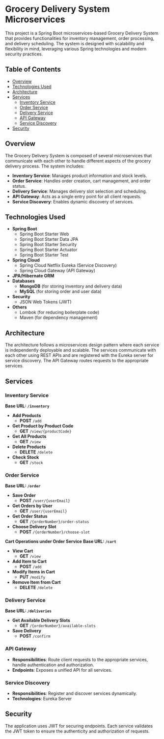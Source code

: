 # Grocery Delivery System Microservices

This project is a Spring Boot microservices-based Grocery Delivery System that provides functionalities for inventory management, order processing, and delivery scheduling. The system is designed with scalability and flexibility in mind, leveraging various Spring technologies and modern security practices.

## Table of Contents
- [Overview](#overview)
- [Technologies Used](#technologies-used)
- [Architecture](#architecture)
- [Services](#services)
  - [Inventory Service](#inventory-service)
  - [Order Service](#order-service)
  - [Delivery Service](#delivery-service)
  - [API Gateway](#api-gateway)
  - [Service Discovery](#service-discovery)
- [Security](#security)


## Overview
The Grocery Delivery System is composed of several microservices that communicate with each other to handle different aspects of the grocery delivery process. The system includes:

- **Inventory Service**: Manages product information and stock levels.
- **Order Service**: Handles order creation, cart management, and order status.
- **Delivery Service**: Manages delivery slot selection and scheduling.
- **API Gateway**: Acts as a single entry point for all client requests.
- **Service Discovery**: Enables dynamic discovery of services.

## Technologies Used
- **Spring Boot**
  - Spring Boot Starter Web
  - Spring Boot Starter Data JPA
  - Spring Boot Starter Security
  - Spring Boot Starter Actuator
  - Spring Boot Starter Test
- **Spring Cloud**
  - Spring Cloud Netflix Eureka (Service Discovery)
  - Spring Cloud Gateway (API Gateway)
- **JPA/Hibernate ORM**
- **Databases**
  - **MongoDB** (for storing inventory and delivery data)
  - **MySQL** (for storing order and user data)
- **Security**
  - JSON Web Tokens (JWT)
- **Others**
  - Lombok (for reducing boilerplate code)
  - Maven (for dependency management)

## Architecture
The architecture follows a microservices design pattern where each service is independently deployable and scalable. The services communicate with each other using REST APIs and are registered with the Eureka server for service discovery. The API Gateway routes requests to the appropriate services.

## Services

### Inventory Service
**Base URL: `/inventory`**
- **Add Products**
  - **POST** `/add`
- **Get Product by Product Code**
  - **GET** `/view/{productCode}`
- **Get All Products**
  - **GET** `/view`
- **Delete Products**
  - **DELETE** `/delete`
- **Check Stock**
  - **GET** `/stock`

### Order Service
**Base URL: `/order`**
- **Save Order**
  - **POST** `/user/{userEmail}`
- **Get Orders by User**
  - **GET** `/user/{userEmail}`
- **Get Order Status**
  - **GET** `/{orderNumber}/order-status`
- **Choose Delivery Slot**
  - **POST** `/{orderNumber}/choose-slot`

**Cart Operations under Order Service**
**Base URL: `/cart`**
- **View Cart**
  - **GET** `/view`
- **Add Item to Cart**
  - **POST** `/add`
- **Modify Items in Cart**
  - **PUT** `/modify`
- **Remove Item from Cart**
  - **DELETE** `/delete`

### Delivery Service
**Base URL: `/deliveries`**
- **Get Available Delivery Slots**
  - **GET** `/{orderNumber}/available-slots`
- **Save Delivery**
  - **POST** `/confirm`

### API Gateway
- **Responsibilities**: Route client requests to the appropriate services, handle authentication and authorization.
- **Endpoints**: Exposes a unified API for all services.

### Service Discovery
- **Responsibilities**: Register and discover services dynamically.
- **Technologies**: Eureka Server

## Security
The application uses JWT for securing endpoints. Each service validates the JWT token to ensure the authenticity and authorization of requests.

